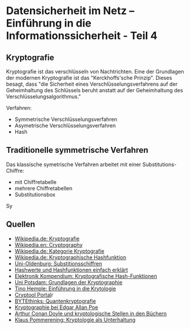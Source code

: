 # Datensicherheit im Netz – Einführung in die Informationssicherheit - Teil 4

## Kryptografie

Kryptografie ist das verschlüsseln von Nachtrichten. Eine der Grundlagen der modernen Kryptografie ist das "Kerckhoffs'sche Prinzip". Dieses besagt, dass "die Sicherheit eines Verschlüsselungsverfahrens auf der Geheimhaltung des Schlüssels beruht anstatt auf der Geheimhaltung des Verschlüsselungsalgorithmus."

Verfahren:  
* Symmetrische Verschlüsselungsverfahren
* Asymetrische Verschlüsselungsverfahren
* Hash

## Traditionelle symmetrische Verfahren  

Das klassische symetrische Verfahren arbeitet mit einer Substitutions-Chiffre:
* mit Chiffretabelle
* mehrere Chiffretabellen
* Substitutionsbox



Sy
## Quellen

* [Wikipedia.de: Kryptografie](https://de.wikipedia.org/wiki/Kryptographie)
* [Wikipedia.en: Cryptography](https://en.wikipedia.org/wiki/Cryptography)
* [Wikipedia.de: Kategorie Kryptografie](https://de.wikipedia.org/wiki/Kategorie:Kryptologie)
* [Wikipedia.de: Kryptographische Hashfunktion](https://de.wikipedia.org/wiki/Kryptographische_Hashfunktion)
* [Uni-Oldenburg: Substitionsschiffren](http://einstein.informatik.uni-oldenburg.de/rechnernetze/substitu.htm)
* [Hashwerte und Hashfunktionen einfach erklärt](https://www.datenschutzbeauftragter-info.de/hashwerte-und-hashfunktionen-einfach-erklaert/)
* [Elektronik Kompendium: Kryptografische Hash-Funktionen](https://www.elektronik-kompendium.de/sites/net/1909041.htm)
* [Uni Potsdam: Grundlagen der Kryptographie](ddi.cs.uni-potsdam.de/HyFISCH/Informieren/Theorie/KryptoHess/Krypto1.html)
* [Tino Hemple: Einführung in die Krytologie](https://www.tinohempel.de/info/info/kryptografie/download/krypto.pdf)
* [Cryptool Portal](https://www.cryptool.org/de/)r
* [BYTEthinks: Quantenkryptografie](https://www.youtube.com/watch?v=jrKVdPMc8U4)
* [Kryptographie bei Edgar Allan Poe](http://www.mathe.tu-freiberg.de/~hebisch/cafe/kryptographie/poe.html)
* [Arthur Conan Doyle und kryptologische Stellen in den Büchern](https://www.staff.uni-mainz.de/pommeren/Kryptologie/Klassisch/0_Unterhaltung/ConanDoyle/)
* [Klaus Pommerening: Kryptologie als Unterhaltung](https://www.staff.uni-mainz.de/pommeren/Kryptologie/Klassisch/0_Unterhaltung/)


